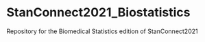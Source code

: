 # StanConnect2021_Biostatistics
Repository for the Biomedical Statistics edition of StanConnect2021
